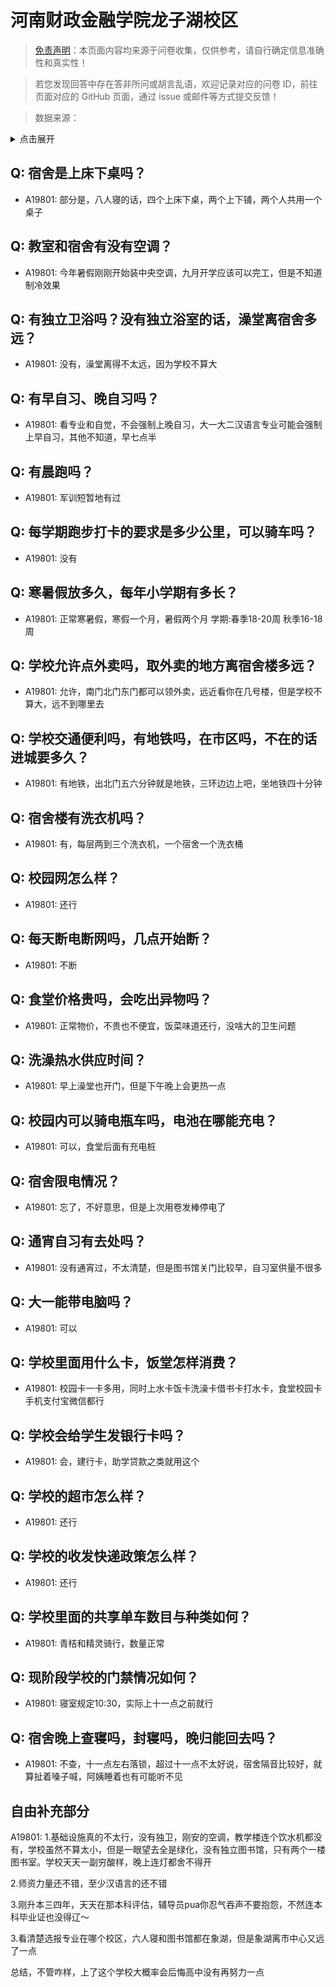 # 河南财政金融学院龙子湖校区

> [免责声明](https://colleges.chat/#_3)：本页面内容均来源于问卷收集，仅供参考，请自行确定信息准确性和真实性！

> 若您发现回答中存在答非所问或胡言乱语，欢迎记录对应的问卷 ID，前往页面对应的 GitHub 页面，通过 issue 或邮件等方式提交反馈！

> 数据来源：

<details><summary>点击展开</summary>
<ul>
<li>A19801: 匿名 (2023 年 06 月)</li>
</ul>
</details>

## Q: 宿舍是上床下桌吗？

- A19801: 部分是，八人寝的话，四个上床下桌，两个上下铺，两个人共用一个桌子

## Q: 教室和宿舍有没有空调？

- A19801: 今年暑假刚刚开始装中央空调，九月开学应该可以完工，但是不知道制冷效果

## Q: 有独立卫浴吗？没有独立浴室的话，澡堂离宿舍多远？

- A19801: 没有，澡堂离得不太远，因为学校不算大

## Q: 有早自习、晚自习吗？

- A19801: 看专业和自觉，不会强制上晚自习，大一大二汉语言专业可能会强制上早自习，其他不知道，早七点半

## Q: 有晨跑吗？

- A19801: 军训短暂地有过

## Q: 每学期跑步打卡的要求是多少公里，可以骑车吗？

- A19801: 没有

## Q: 寒暑假放多久，每年小学期有多长？

- A19801: 正常寒暑假，寒假一个月，暑假两个月
学期:春季18-20周 秋季16-18周

## Q: 学校允许点外卖吗，取外卖的地方离宿舍楼多远？

- A19801: 允许，南门北门东门都可以领外卖，远近看你在几号楼，但是学校不算大，远不到哪里去

## Q: 学校交通便利吗，有地铁吗，在市区吗，不在的话进城要多久？

- A19801: 有地铁，出北门五六分钟就是地铁，三环边边上吧，坐地铁四十分钟

## Q: 宿舍楼有洗衣机吗？

- A19801: 有，每层两到三个洗衣机，一个宿舍一个洗衣桶

## Q: 校园网怎么样？

- A19801: 还行

## Q: 每天断电断网吗，几点开始断？

- A19801: 不断

## Q: 食堂价格贵吗，会吃出异物吗？

- A19801: 正常物价，不贵也不便宜，饭菜味道还行，没啥大的卫生问题

## Q: 洗澡热水供应时间？

- A19801: 早上澡堂也开门，但是下午晚上会更热一点

## Q: 校园内可以骑电瓶车吗，电池在哪能充电？

- A19801: 可以，食堂后面有充电桩

## Q: 宿舍限电情况？

- A19801: 忘了，不好意思，但是上次用卷发棒停电了

## Q: 通宵自习有去处吗？

- A19801: 没有通宵过，不太清楚，但是图书馆关门比较早，自习室供量不很多

## Q: 大一能带电脑吗？

- A19801: 可以

## Q: 学校里面用什么卡，饭堂怎样消费？

- A19801: 校园卡一卡多用，同时上水卡饭卡洗澡卡借书卡打水卡，食堂校园卡手机支付宝微信都行

## Q: 学校会给学生发银行卡吗？

- A19801: 会，建行卡，助学贷款之类就用这个

## Q: 学校的超市怎么样？

- A19801: 还行

## Q: 学校的收发快递政策怎么样？

- A19801: 还行

## Q: 学校里面的共享单车数目与种类如何？

- A19801: 青桔和精灵骑行，数量正常

## Q: 现阶段学校的门禁情况如何？

- A19801: 寝室规定10:30，实际上十一点之前就行

## Q: 宿舍晚上查寝吗，封寝吗，晚归能回去吗？

- A19801: 不查，十一点左右落锁，超过十一点不太好说，宿舍隔音比较好，就算扯着嗓子喊，阿姨睡着也有可能听不见

## 自由补充部分

A19801: 1.基础设施真的不太行，没有独卫，刚安的空调，教学楼连个饮水机都没有，学校虽然不算太小，但是一眼望去全是绿化，没有独立图书馆，只有两个一楼图书室。学校天天一副穷酸样，晚上连灯都舍不得开

2.师资力量还不错，至少汉语言的还不错

3.刚升本三四年，天天在那本科评估，辅导员pua你忍气吞声不要抱怨，不然连本科毕业证也没得辽～

3.看清楚选报专业在哪个校区，六人寝和图书馆都在象湖，但是象湖离市中心又远了一点

总结，不管咋样，上了这个学校大概率会后悔高中没有再努力一点